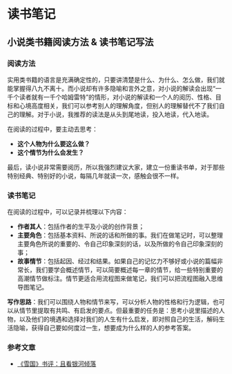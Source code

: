 # 读书笔记

## 小说类书籍阅读方法 & 读书笔记写法

### 阅读方法

实用类书籍的语言是充满确定性的，只要讲清楚是什么、为什么、怎么做，我们就能掌握得八九不离十。而小说却有许多隐喻和言外之意，对小说的解读会出现“一千个读者就有一千个哈姆雷特”的情形，对小说的解读和一个人的阅历、性格、目标和心境高度相关，我们可以参考别人的理解角度，但别人的理解替代不了我们自己的理解。对于小说，我推荐的读法是从头到尾地读，投入地读，代入地读。

在阅读的过程中，要主动去思考：

- **这个人物为什么要这么做？**
- **这个情节为什么会发生？**

最后，读小说非常需要阅历，所以我强烈建议大家，建立一份重读书单，对于那些特别经典、特别好的小说，每隔几年就读一次，感触会很不一样。

### 读书笔记

在阅读的过程中，可以记录并梳理以下内容：

- **作者其人**：包括作者的生平及小说的创作背景；
- **主要角色**：包括基本资料、所说的话和所做的事。我们在做笔记时，可以整理主要角色所说的重要的、令自己印象深刻的话，以及所做的令自己印象深刻的事；
- **故事情节**：包括起因、经过和结果。如果自己的记忆力不够好或小说的篇幅非常长，我们要学会概述情节，可以简要概述每一章的情节，给一些特别重要的高潮情节做标注。情节更适合用流程图来做笔记，我们可以把流程图融入思维导图笔记。

**写作思路**：我们可以围绕人物和情节来写，可以分析人物的性格和行为逻辑，也可以从情节里提取有共鸣、有启发的要点。但最重要的任务是：思考小说里描述的人物，以及他们的境遇和选择对我们的人生有什么启发，即对照自己的生活，解码生活隐喻，获得自己要如何度过一生，想要成为什么样的人的参考答案。

### 参考文章

- [<u>《雪国》书评：且看银河倾落</u>](https://mp.weixin.qq.com/s/OTwIGNqkTkyg2DSL-N4cjQ)
